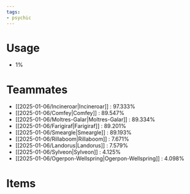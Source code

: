 ```yaml
---
tags:
- psychic
---
```

# Usage
- 1%
# Teammates
- [[2025-01-06/Incineroar|Incineroar]] : 97.333%
- [[2025-01-06/Comfey|Comfey]] : 89.547%
- [[2025-01-06/Moltres-Galar|Moltres-Galar]] : 89.334%
- [[2025-01-06/Farigiraf|Farigiraf]] : 89.201%
- [[2025-01-06/Smeargle|Smeargle]] : 89.193%
- [[2025-01-06/Rillaboom|Rillaboom]] : 7.671%
- [[2025-01-06/Landorus|Landorus]] : 7.579%
- [[2025-01-06/Sylveon|Sylveon]] : 4.125%
- [[2025-01-06/Ogerpon-Wellspring|Ogerpon-Wellspring]] : 4.098%
# Items